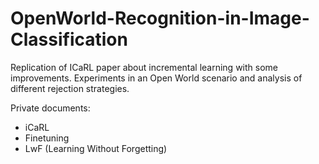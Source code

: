 # OpenWorld-Recognition-in-Image-Classification
Replication of ICaRL paper about incremental learning with some improvements. Experiments in an Open World scenario and analysis of different rejection strategies. 

Private documents: 
- iCaRL
- Finetuning
- LwF (Learning Without Forgetting)
